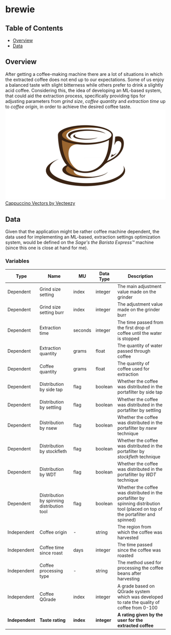 # brewie

## Table of Contents
- [Overview](#overview)
- [Data](#data)
  
## Overview
After getting a coffee-making machine there are a lot of situations in which the extracted coffee does not end up to our expectations. Some of us enjoy a balanced taste with slight bitterness while others prefer to drink a slightly acid coffee. Considering this, the idea of developing an ML-based system, that could aid the extraction process, specifically providing tips for adjusting parameters from _grind size_, _coffee quantity_ and _extraction time_ up to _coffee origin_, in order to achieve the desired coffee taste.
<br />
![alt text](images/coffee-icon.jpg)
<a href="https://www.vecteezy.com/free-vector/cappuccino">Cappuccino Vectors by Vecteezy</a>

## Data
Given that the application might be rather coffee machine dependent, the data used for implementing an ML-based, extraction settings optimization system, would be defined on the _Sage's the Barista Express™_ machine (since this one is close at hand for me).

### Variables
|Type|Name|MU|Data Type|Description|
|---|---|---|---|---|
|Dependent|Grind size setting|index|integer|The main adjustment value made on the grinder|
|Dependent|Grind size setting burr|index|integer|The adjustment value made on the grinder burr|
|Dependent|Extraction time|seconds|integer|The time passed from the first drop of coffee until the water is stopped|
|Dependent|Extraction quantity|grams|float|The quantity of water passed through coffee|
|Dependent|Coffee quantity|grams|float|The quantity of coffee used for extraction|
|Dependent|Distribution by side tap|flag|boolean|Whether the coffee was distributed in the portafilter by side tap|
|Dependent|Distribution by settling|flag|boolean|Whether the coffee was distributed in the portafilter by settling|
|Dependent|Distribution by nsew|flag|boolean|Whether the coffee was distributed in the portafilter by _nsew_ technique|
|Dependent|Distribution by stockfleth|flag|boolean|Whether the coffee was distributed in the portafilter by _stockfleth_ technique|
|Dependent|Distribution by WDT|flag|boolean|Whether the coffee was distributed in the portafilter by _WDT_ technique|
|Dependent|Distribution by spinning distribution tool|flag|boolean|Whether the coffee was distributed in the portafilter by spinning distribution tool (placed on top of the portafilter and spinned)|
|Independent|Coffee origin|-|string|The region from which the coffee was harvested|
|Independent|Coffee time since roast|days|integer|The time passed since the coffee was roasted|
|Independent|Coffee processing type|-|string|The method used for processing the coffee beans after harvesting|
|Independent|Coffee QGrade|index|integer|A grade based on QGrade system which was developed to rate the quality of coffee from 0-100|
|**Independent**|**Taste rating**|**index**|**integer**|**A rating given by the user for the extracted coffee**|
